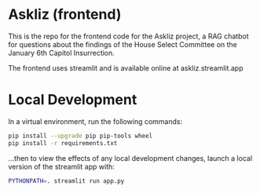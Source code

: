 # Askliz (frontend)
This is the repo for the frontend code for the Askliz project, a RAG chatbot for questions about the findings of the House Select Committee on the January 6th Capitol Insurrection. 

The frontend uses streamlit and is available online at askliz.streamlit.app

# Local Development
In a virtual environment, run the following commands:
```bash
pip install --upgrade pip pip-tools wheel
pip install -r requirements.txt
```
...then to view the effects of any local development changes, launch a local version of the streamlit app with:

```bash
PYTHONPATH=. streamlit run app.py
```